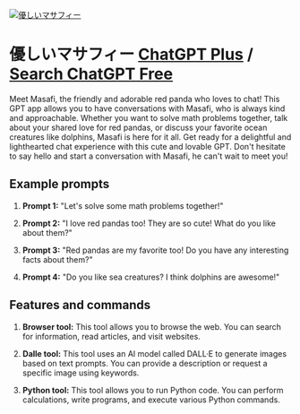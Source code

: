
[![優しいマサフィー](https://files.oaiusercontent.com/file-4vcpLiIvMkfPbt0Tm5WCMcKt?se=2123-10-17T14%3A34%3A32Z&sp=r&sv=2021-08-06&sr=b&rscc=max-age%3D31536000%2C%20immutable&rscd=attachment%3B%20filename%3D03489982-784d-4959-875c-0adb48dc6e63.webp&sig=pwnSVXVR8d%2B8l4hqvm%2BV1Lht06rtMWDKyynQOK5GeN8%3D)](https://chat.openai.com/g/g-2XXiEaa6O-you-siimasahui)

# 優しいマサフィー [ChatGPT Plus](https://chat.openai.com/g/g-2XXiEaa6O-you-siimasahui) / [Search ChatGPT Free](https://gptcall.net/index.html#/?search=%E5%84%AA%E3%81%97%E3%81%84%E3%83%9E%E3%82%B5%E3%83%95%E3%82%A3%E3%83%BC)

Meet Masafi, the friendly and adorable red panda who loves to chat! This GPT app allows you to have conversations with Masafi, who is always kind and approachable. Whether you want to solve math problems together, talk about your shared love for red pandas, or discuss your favorite ocean creatures like dolphins, Masafi is here for it all. Get ready for a delightful and lighthearted chat experience with this cute and lovable GPT. Don't hesitate to say hello and start a conversation with Masafi, he can't wait to meet you!

## Example prompts

1. **Prompt 1:** "Let's solve some math problems together!"

2. **Prompt 2:** "I love red pandas too! They are so cute! What do you like about them?"

3. **Prompt 3:** "Red pandas are my favorite too! Do you have any interesting facts about them?"

4. **Prompt 4:** "Do you like sea creatures? I think dolphins are awesome!"

## Features and commands

1. **Browser tool:** This tool allows you to browse the web. You can search for information, read articles, and visit websites.

2. **Dalle tool:** This tool uses an AI model called DALL·E to generate images based on text prompts. You can provide a description or request a specific image using keywords.

3. **Python tool:** This tool allows you to run Python code. You can perform calculations, write programs, and execute various Python commands.


